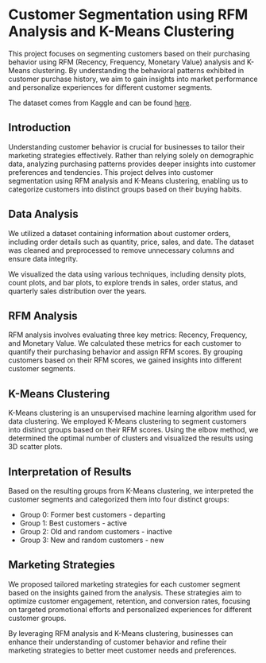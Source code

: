 # Customer Segmentation using RFM Analysis and K-Means Clustering
This project focuses on segmenting customers based on their purchasing behavior using RFM (Recency, Frequency, Monetary Value) analysis and K-Means clustering. By understanding the behavioral patterns exhibited in customer purchase history, we aim to gain insights into market performance and personalize experiences for different customer segments.

The dataset comes from Kaggle and can be found [here](https://www.kaggle.com/kyanyoga/sample-sales-data).

## Introduction
Understanding customer behavior is crucial for businesses to tailor their marketing strategies effectively. Rather than relying solely on demographic data, analyzing purchasing patterns provides deeper insights into customer preferences and tendencies. This project delves into customer segmentation using RFM analysis and K-Means clustering, enabling us to categorize customers into distinct groups based on their buying habits.

## Data Analysis
We utilized a dataset containing information about customer orders, including order details such as quantity, price, sales, and date. The dataset was cleaned and preprocessed to remove unnecessary columns and ensure data integrity.

We visualized the data using various techniques, including density plots, count plots, and bar plots, to explore trends in sales, order status, and quarterly sales distribution over the years.

## RFM Analysis
RFM analysis involves evaluating three key metrics: Recency, Frequency, and Monetary Value. We calculated these metrics for each customer to quantify their purchasing behavior and assign RFM scores. By grouping customers based on their RFM scores, we gained insights into different customer segments.

## K-Means Clustering
K-Means clustering is an unsupervised machine learning algorithm used for data clustering. We employed K-Means clustering to segment customers into distinct groups based on their RFM scores. Using the elbow method, we determined the optimal number of clusters and visualized the results using 3D scatter plots.

## Interpretation of Results
Based on the resulting groups from K-Means clustering, we interpreted the customer segments and categorized them into four distinct groups:

- Group 0: Former best customers - departing
- Group 1: Best customers - active
- Group 2: Old and random customers - inactive
- Group 3: New and random customers - new

## Marketing Strategies
We proposed tailored marketing strategies for each customer segment based on the insights gained from the analysis. These strategies aim to optimize customer engagement, retention, and conversion rates, focusing on targeted promotional efforts and personalized experiences for different customer groups.

By leveraging RFM analysis and K-Means clustering, businesses can enhance their understanding of customer behavior and refine their marketing strategies to better meet customer needs and preferences.
